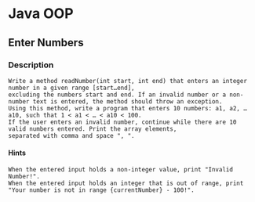 # Java OOP

## Enter Numbers

### Description
    Write a method readNumber(int start, int end) that enters an integer number in a given range [start…end], 
    excluding the numbers start and end. If an invalid number or a non-number text is entered, the method should throw an exception.
    Using this method, write a program that enters 10 numbers: a1, a2, … a10, such that 1 < a1 < … < a10 < 100. 
    If the user enters an invalid number, continue while there are 10 valid numbers entered. Print the array elements, 
    separated with comma and space ", ". 
#### Hints 
    When the entered input holds a non-integer value, print "Invalid Number!". 
    When the entered input holds an integer that is out of range, print "Your number is not in range {currentNumber} - 100!".
